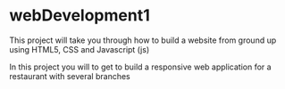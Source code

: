 # webDevelopment1
This project will take you through how to build a website from ground up using
HTML5,
CSS and
Javascript (js)

In this project you will to get to build a responsive web application for a restaurant with several branches
